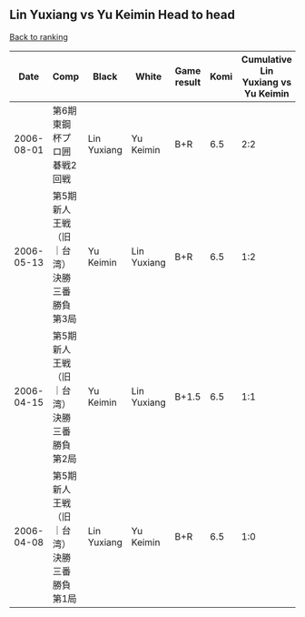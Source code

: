 ## Lin Yuxiang vs Yu Keimin Head to head

[Back to ranking](../../index.md)




| **Date** | **Comp** | **Black** | **White** | **Game result** | **Komi** | **Cumulative Lin Yuxiang vs Yu Keimin** | **Lin Yuxiang streak** | **Yu Keimin streak** | 
| --- | --- | --- | --- | --- | --- | --- | --- | --- |
| 2006-08-01 | 第6期東鋼杯プロ囲碁戦2回戦 | Lin Yuxiang | Yu Keimin | B+R | 6.5 | 2:2 | 1 | 0 | 
| 2006-05-13 | 第5期新人王戦（旧｜台湾）決勝三番勝負第3局 | Yu Keimin | Lin Yuxiang | B+R | 6.5 | 1:2 | 0 | 2 | 
| 2006-04-15 | 第5期新人王戦（旧｜台湾）決勝三番勝負第2局 | Yu Keimin | Lin Yuxiang | B+1.5 | 6.5 | 1:1 | 0 | 1 | 
| 2006-04-08 | 第5期新人王戦（旧｜台湾）決勝三番勝負第1局 | Lin Yuxiang | Yu Keimin | B+R | 6.5 | 1:0 | 1 | 0 |




